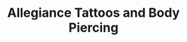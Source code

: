 ---
title: "Allegiance Tattoos and Body Piercing"
url: /griswold/allegiance-tattoos-and-body-piercing/
shop: Tattoo
---